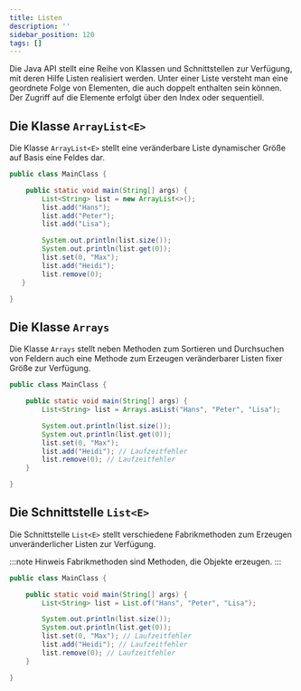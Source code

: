 ```yaml
---
title: Listen
description: ''
sidebar_position: 120
tags: []
---
```


Die Java API stellt eine Reihe von Klassen und Schnittstellen zur Verfügung, mit deren Hilfe Listen realisiert werden. Unter einer Liste versteht man eine geordnete Folge von Elementen, die auch doppelt enthalten sein können. Der Zugriff auf die Elemente erfolgt
über den Index oder sequentiell.

## Die Klasse `ArrayList<E>`
Die Klasse `ArrayList<E>` stellt eine veränderbare Liste dynamischer Größe auf Basis eine Feldes dar.

```java
public class MainClass {

    public static void main(String[] args) {
        List<String> list = new ArrayList<>();
        list.add("Hans");
        list.add("Peter");
        list.add("Lisa");

        System.out.println(list.size());
        System.out.println(list.get(0));
        list.set(0, "Max");
        list.add("Heidi");
        list.remove(0);
   }

}
```

## Die Klasse `Arrays`
Die Klasse `Arrays` stellt neben Methoden zum Sortieren und Durchsuchen von Feldern auch eine Methode zum Erzeugen veränderbarer Listen fixer Größe zur Verfügung.

```java
public class MainClass {

    public static void main(String[] args) {
        List<String> list = Arrays.asList("Hans", "Peter", "Lisa");

        System.out.println(list.size());
        System.out.println(list.get(0));
        list.set(0, "Max");
        list.add("Heidi"); // Laufzeitfehler
        list.remove(0); // Laufzeitfehler
    }

}
```

## Die Schnittstelle `List<E>`
Die Schnittstelle `List<E>` stellt verschiedene Fabrikmethoden zum Erzeugen unveränderlicher Listen zur Verfügung.

:::note Hinweis
Fabrikmethoden sind Methoden, die Objekte erzeugen.
:::

```java
public class MainClass {

    public static void main(String[] args) {
        List<String> list = List.of("Hans", "Peter", "Lisa");

        System.out.println(list.size());
        System.out.println(list.get(0));
        list.set(0, "Max"); // Laufzeitfehler
        list.add("Heidi"); // Laufzeitfehler
        list.remove(0); // Laufzeitfehler
    }

}
```